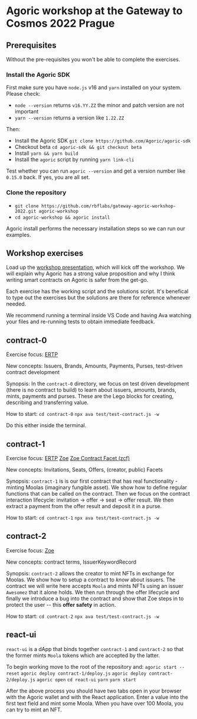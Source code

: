 # Agoric workshop at the Gateway to Cosmos 2022 Prague

## Prerequisites

Without the pre-requisites you won't be able to complete the exercises.

### Install the Agoric SDK

First make sure you have `node.js` v16 and `yarn` installed on your system.
Please check:

- `node --version` returns  `v16.YY.ZZ` the minor and patch version are not important
- `yarn --version` returns a version like `1.22.ZZ`

Then:

- Install the Agoric SDK `git clone https://github.com/Agoric/agoric-sdk`
- Checkout beta `cd agoric-sdk && git checkout beta`
- Install `yarn && yarn build`
- Install the `agoric` script by running `yarn link-cli`

Test whether you can run `agoric --version` and get a version number like `0.15.0` back. If yes, you are all set.

### Clone the repository

- `git clone https://github.com/rbflabs/gateway-agoric-workshop-2022.git agoric-workshop`
- `cd agoric-workshop && agoric install`

Agoric install performs the necessary installation steps so we can run our examples.

## Workshop exercises

Load up the [workshop presentation](https://docs.google.com/presentation/d/1Rr01wNR6JzDrfi5FKGGHHk3NqbT6LdhB8HUK21uKT3Q/edit?usp=sharing), which will kick off the workshop. We will explain why Agoric has a strong value proposition and why I think writing smart contracts on Agoric is safer from the get-go.

Each exercise has the working script and the solutions script. It's benefical to type out the exercises but the solutions are there for reference whenever needed.

We recommend running a terminal inside VS Code and having Ava watching your files and re-running tests to obtain immediate feedback.

## contract-0
Exercise focus: [ERTP](https://agoric.com/documentation/getting-started/ertp-introduction.html)

New concepts: Issuers, Brands, Amounts, Payments, Purses, test-driven contract development

Synopsis: In the `contract-0` directory, we focus on test driven development (there is no contract to build) to learn about issuers, amounts, brands, mints, payments and purses. These are the Lego blocks for creating, describing and transferring value.

How to start:
`cd contract-0`
`npx ava test/test-contract.js -w`

Do this either inside the terminal.

## contract-1

Exercise focus: [ERTP](https://agoric.com/documentation/getting-started/ertp-introduction.html) [Zoe](https://agoric.com/documentation/zoe/guide/)  [Zoe Contract Facet (zcf)](https://agoric.com/documentation/zoe/api/zoe-contract-facet.html)

New concepts: Invitations, Seats, Offers, (creator, public) Facets

Synopsis: `contract-1` is is our first contract that has real functionality - minting Moolas (imaginary fungible asset). We show how to define regular functions that can be called on the contract. Then we focus on the contract interaction lifecycle: invitation -> offer -> seat -> offer result. We then extract a payment from the offer result and deposit it in a purse.

How to start:
`cd contract-1`
`npx ava test/test-contract.js -w`

## contract-2

Exercise focus: [Zoe](https://agoric.com/documentation/zoe/guide/)

New concepts: contract terms, IssuerKeywordRecord

Synopsis: `contract-2` allows the creator to mint NFTs in exchange for Moolas. We show how to setup a contract to *know* about issuers. The contract we will write here accepts `Moola` and mints NFTs using an issuer `Awesomez` that it alone holds. We then run through the offer lifecycle and finally we introduce a bug into the contract and show that Zoe steps in to protect the user -- this **offer safety** in action.

How to start:
`cd contract-2`
`npx ava test/test-contract.js -w`

## react-ui

`react-ui` is a dApp that binds together `contract-1` and `contract-2` so that the former mints `Moola` tokens which are accepted by the latter.

To begin working move to the root of the repository and:
`agoric start --reset`
`agoric deploy contract-1/deploy.js`
`agoric deploy contract-2/deploy.js`
`agoric open` 
`cd react-ui`
`yarn`
`yarn start`

After the above process you should have two tabs open in your browser with the Agoric wallet and with the React application. Enter a value into the first text field and mint some Moola. When you have over 100 Moola, you can try to mint an NFT.
